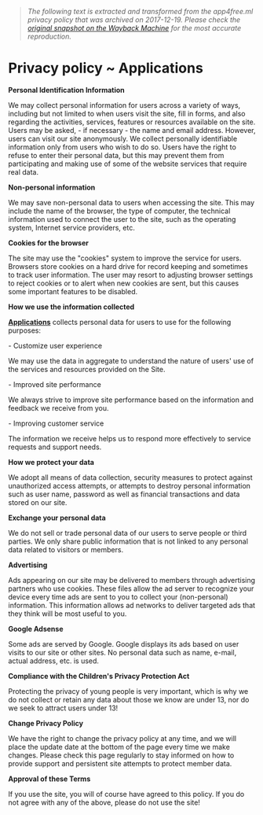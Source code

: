 > *The following text is extracted and transformed from the app4free.ml privacy policy that was archived on 2017-12-19. Please check the [original snapshot on the Wayback Machine](https://web.archive.org/web/20171219030719id_/http%3A//www.app4free.ml/p/privacy-policy_15.html) for the most accurate reproduction.*

# Privacy policy ~ Applications

**Personal Identification Information**

We may collect personal information for users across a variety of ways, including but not limited to when users visit the site, fill in forms, and also regarding the activities, services, features or resources available on the site. Users may be asked, - if necessary - the name and email address. However, users can visit our site anonymously. We collect personally identifiable information only from users who wish to do so. Users have the right to refuse to enter their personal data, but this may prevent them from participating and making use of some of the website services that require real data.

**Non-personal information**

We may save non-personal data to users when accessing the site. This may include the name of the browser, the type of computer, the technical information used to connect the user to the site, such as the operating system, Internet service providers, etc.

**Cookies for the browser**

The site may use the "cookies" system to improve the service for users. Browsers store cookies on a hard drive for record keeping and sometimes to track user information. The user may resort to adjusting browser settings to reject cookies or to alert when new cookies are sent, but this causes some important features to be disabled.

**How we use the information collected**

**[Applications](http://www.app4free.ml/)** collects personal data for users to use for the following purposes:

\- Customize user experience

We may use the data in aggregate to understand the nature of users' use of the services and resources provided on the Site.

\- Improved site performance

We always strive to improve site performance based on the information and feedback we receive from you.

\- Improving customer service

The information we receive helps us to respond more effectively to service requests and support needs.

**How we protect your data**

We adopt all means of data collection, security measures to protect against unauthorized access attempts, or attempts to destroy personal information such as user name, password as well as financial transactions and data stored on our site.

**Exchange your personal data**

We do not sell or trade personal data of our users to serve people or third parties. We only share public information that is not linked to any personal data related to visitors or members.

**Advertising**

Ads appearing on our site may be delivered to members through advertising partners who use cookies. These files allow the ad server to recognize your device every time ads are sent to you to collect your (non-personal) information. This information allows ad networks to deliver targeted ads that they think will be most useful to you.

**Google Adsense**

Some ads are served by Google. Google displays its ads based on user visits to our site or other sites. No personal data such as name, e-mail, actual address, etc. is used.

**Compliance with the Children's Privacy Protection Act**

Protecting the privacy of young people is very important, which is why we do not collect or retain any data about those we know are under 13, nor do we seek to attract users under 13!

**Change Privacy Policy**

We have the right to change the privacy policy at any time, and we will place the update date at the bottom of the page every time we make changes. Please check this page regularly to stay informed on how to provide support and persistent site attempts to protect member data.

**Approval of these Terms**

If you use the site, you will of course have agreed to this policy. If you do not agree with any of the above, please do not use the site!
